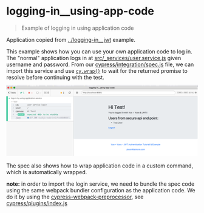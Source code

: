 # logging-in__using-app-code
> Example of logging in using application code

Application copied from [../logging-in__jwt](../logging-in__jwt) example.

This example shows how you can use your own application code to log in. The "normal" application logs in at [src/_services/user.service.js](src/_services/user.service.js) given username and password. From our [cypress/integration/spec.js](cypress/integration/spec.js) file, we can import this service and use [`cy.wrap()`](https://on.cypress.io/wrap) to wait for the returned promise to resolve before continuing with the test.

![Passing test](images/login.png)

The spec also shows how to wrap application code in a custom command, which is automatically wrapped.

**note:** in order to import the login service, we need to bundle the spec code using the same webpack bundler configuration as the application code. We do it by using the [cypress-webpack-preprocessor](https://github.com/cypress-io/cypress-webpack-preprocessor), see [cypress/plugins/index.js](cypress/plugins/index.js)

